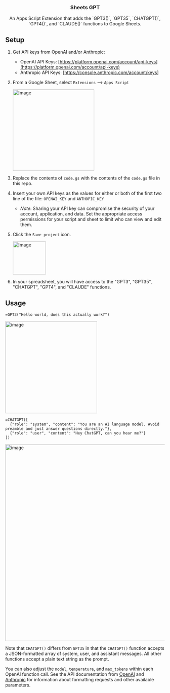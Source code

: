 <br />
<div align="center">

<h3 align="center">Sheets GPT</h3>

  <p align="center">
    An Apps Script Extension that adds the `GPT3()`, `GPT35`, `CHATGPT()`, `GPT4()`, and `CLAUDE()` functions to Google Sheets.
  </p>
</div>


## Setup

1. Get API keys from OpenAI and/or Anthropic:
    * OpenAI API Keys: [https://platform.openai.com/account/api-keys](https://platform.openai.com/account/api-keys)
    * Anthropic API Keys: [https://console.anthropic.com/account/keys]
2. From a Google Sheet, select `Extensions` --> `Apps Script`

     <img width="257" alt="image" src="https://user-images.githubusercontent.com/9706111/234121880-14d6138d-5ebc-4c21-ab73-d0c66a920aa8.png">

3. Replace the contents of `code.gs` with the contents of the `code.gs` file in this repo.
4. Insert your own API keys as the values for either or both of the first two line of the file: `OPENAI_KEY` and `ANTHOPIC_KEY`
     * *Note*: Sharing your API key can compromise the security of your account, application, and data.  Set the appropriate access permissions for your script and sheet to limit who can view and edit them.
5. Click the `Save project` icon.

     <img width="104" alt="image" src="https://user-images.githubusercontent.com/9706111/234636153-b2554dd4-5be3-4744-8441-8964cb8994eb.png">

6. In your spreadsheet, you will have access to the "GPT3", "GPT35", "CHATGPT", "GPT4", and "CLAUDE" functions.


## Usage

```
=GPT3("Hello world, does this actually work?")
```
<img width="290" alt="image" src="https://user-images.githubusercontent.com/9706111/234122572-36a2ecd3-2523-486d-8552-8009f90184c0.png">

```
=CHATGPT([
  {"role": "system", "content": "You are an AI language model. Avoid preamble and just answer questions directly."},
  {"role": "user", "content": "Hey ChatGPT, can you hear me?"}
])
```
<img width="621" alt="image" src="https://user-images.githubusercontent.com/9706111/234122872-5b280aba-1cb0-4ef9-9f0f-aef89fbe2760.png">


Note that `CHATGPT()` differs from `GPT35` in that the `CHATGPT()` function accepts a JSON-formatted array of system, user, and assistant messages.  All other functions accept a plain text string as the prompt.

You can also adjust the `model`, `temperature`, and `max_tokens` within each OpenAI function call.  See the API documentation from [OpenAI](https://platform.openai.com/docs/api-reference/chat/create) and [Anthropic](https://console.anthropic.com/docs/api) for information about formatting requests and other available parameters.
